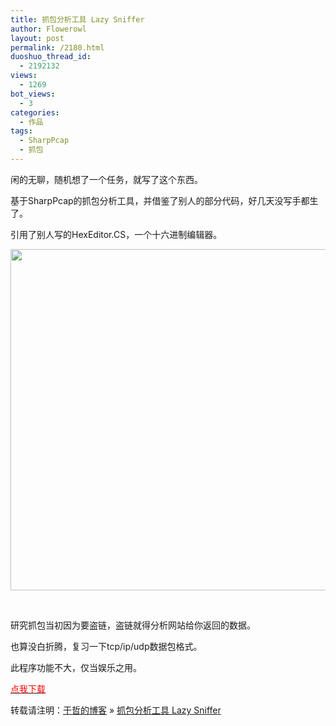 ```yaml
---
title: 抓包分析工具 Lazy Sniffer
author: Flowerowl
layout: post
permalink: /2180.html
duoshuo_thread_id:
  - 2192132
views:
  - 1269
bot_views:
  - 3
categories:
  - 作品
tags:
  - SharpPcap
  - 抓包
---
```

闲的无聊，随机想了一个任务，就写了这个东西。

基于SharpPcap的抓包分析工具，并借鉴了别人的部分代码，好几天没写手都生了。

引用了别人写的HexEditor.CS，一个十六进制编辑器。

[<img class="alignnone size-large wp-image-2181" title="LazySniffer" src="http://lazynight.me/wp-content/uploads/2012/05/LazySniffer-1024x546.gif" alt="" width="1024" height="546" />][1]

&nbsp;

研究抓包当初因为要盗链，盗链就得分析网站给你返回的数据。

也算没白折腾，复习一下tcp/ip/udp数据包格式。

此程序功能不大，仅当娱乐之用。

<span style="color: #ff0000;"><a href="http://dl.dbank.com/c0fld2wttv" target="_blank"><span style="color: #ff0000;">点我下载</span></a></span>

转载请注明：[于哲的博客][2] &raquo; [抓包分析工具 Lazy Sniffer][3]

 [1]: http://lazynight.me/wp-content/uploads/2012/05/LazySniffer.gif
 [2]: http://lazynight.me
 [3]: http://lazynight.me/2180.html